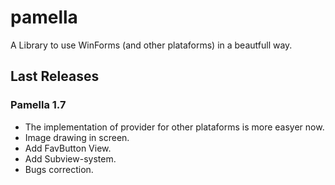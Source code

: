 # pamella

A Library to use WinForms (and other plataforms) in a beautfull way.

## Last Releases

### Pamella 1.7

- The implementation of provider for other plataforms is more easyer now.
- Image drawing in screen.
- Add FavButton View.
- Add Subview-system.
- Bugs correction.